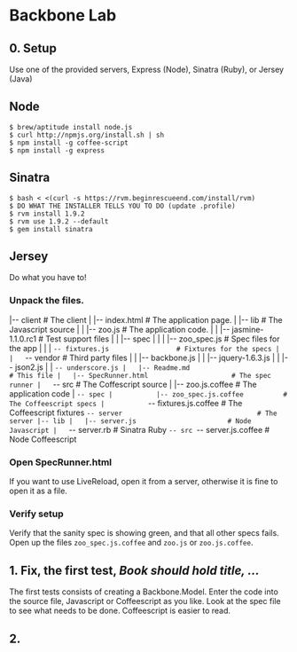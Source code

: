 # Backbone Lab

## 0. Setup 

Use one of the provided servers, Express (Node), Sinatra (Ruby),
or Jersey (Java)

## Node

    $ brew/aptitude install node.js
    $ curl http://npmjs.org/install.sh | sh
    $ npm install -g coffee-script
    $ npm install -g express

## Sinatra

    $ bash < <(curl -s https://rvm.beginrescueend.com/install/rvm) 
    $ DO WHAT THE INSTALLER TELLS YOU TO DO (update .profile)
    $ rvm install 1.9.2
    $ rvm use 1.9.2 --default
    $ gem install sinatra


## Jersey

Do what you have to!


### Unpack the files.


|-- client                                  # The client 
|   |-- index.html                          # The application page.
|   |-- lib                                 # The Javascript source
|   |   |-- zoo.js                          # The application code.
|   |   |-- jasmine-1.1.0.rc1               # Test support files
|   |   |-- spec
|   |   |   |-- zoo_spec.js                 # Spec files for the app
|   |   |   `-- fixtures.js                 # Fixtures for the specs
|   |   `-- vendor                          # Third party files
|   |       |-- backbone.js
|   |       |-- jquery-1.6.3.js
|   |       |-- json2.js
|   |       `-- underscore.js
|   |-- Readme.md                           # This file
|   |-- SpecRunner.html                     # The spec runner
  |   `-- src                               # The Coffescript source
|       |-- zoo.js.coffee                   # The application code
|       `-- spec
|           |-- zoo_spec.js.coffee          # The Coffeescript specs
|           `-- fixtures.js.coffee          # The Coffeescript fixtures
`-- server                                  # The server
    |-- lib
    |   |-- server.js                       # Node Javascript
    |   `-- server.rb                       # Sinatra Ruby
    `-- src
        `-- server.js.coffee                # Node Coffeescript

### Open SpecRunner.html

If you want to use LiveReload, open it from a server, otherwise it is
fine to open it as a file.

### Verify setup

Verify that the sanity spec is showing green, and that all other specs fails.
Open up the files `zoo_spec.js.coffee` and `zoo.js` or
`zoo.js.coffee`.


## 1. Fix, the first test, *Book should hold title, ...*

The first tests consists of creating a Backbone.Model. Enter the code
into the source file, Javascript or Coffeescript as you like. Look at
the spec file to see what needs to be done. Coffeescript is easier to
read.


## 2. 


